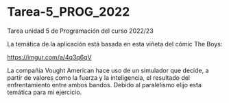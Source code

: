 # Tarea-5_PROG_2022
Tarea unidad 5 de Programación del curso 2022/23

La temática de la aplicación está basada en esta viñeta del cómic The Boys:

https://imgur.com/a/4q3q6qV

La compañía Vought American hace uso de un simulador que decide, a partir de valores como la fuerza y la inteligencia, el resultado del enfrentamiento entre ambos bandos.
Debido al paralelismo elijo esta temática para mi ejercicio.
